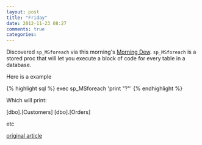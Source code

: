 ```yaml
---
layout: post
title: "Friday"
date: 2012-11-23 08:27
comments: true
categories: 
---
```


Discovered `sp_MSforeach` via this morning's [Morning Dew](http://www.alvinashcraft.com/2012/11/23/dew-drop-november-23-2012-1448). `sp_MSforeach` is a stored proc that will let you execute a block of code for every table in a database.

Here is a example

{% highlight sql %}
exec sp_MSforeach 'print "?"'
{% endhighlight %}

Which will print:

 \[dbo\].\[Customers\]
 \[dbo\].\[Orders\]

etc

[original article](http://www.blackwasp.co.uk/SQLForEachTable.aspx)


